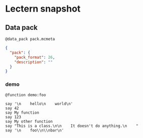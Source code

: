 # Lectern snapshot

## Data pack

`@data_pack pack.mcmeta`

```json
{
  "pack": {
    "pack_format": 26,
    "description": ""
  }
}
```

### demo

`@function demo:foo`

```mcfunction
say '\n    hello\n    world\n'
say 42
say My function
say 123
say My other function
say "This is a class.\n\n    It doesn't do anything.\n    "
say '\n    foo\\n\\nbar\n'
```
